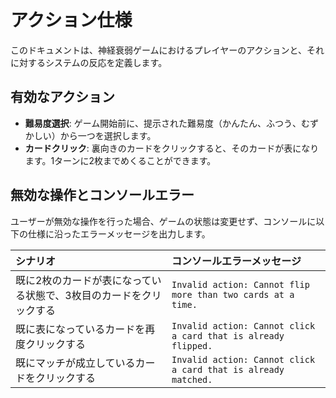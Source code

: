 # アクション仕様

このドキュメントは、神経衰弱ゲームにおけるプレイヤーのアクションと、それに対するシステムの反応を定義します。

## 有効なアクション

- **難易度選択**: ゲーム開始前に、提示された難易度（かんたん、ふつう、むずかしい）から一つを選択します。
- **カードクリック**: 裏向きのカードをクリックすると、そのカードが表になります。1ターンに2枚までめくることができます。

## 無効な操作とコンソールエラー

ユーザーが無効な操作を行った場合、ゲームの状態は変更せず、コンソールに以下の仕様に沿ったエラーメッセージを出力します。

| シナリオ | コンソールエラーメッセージ |
| :--- | :--- |
| 既に2枚のカードが表になっている状態で、3枚目のカードをクリックする | `Invalid action: Cannot flip more than two cards at a time.` |
| 既に表になっているカードを再度クリックする | `Invalid action: Cannot click a card that is already flipped.` |
| 既にマッチが成立しているカードをクリックする | `Invalid action: Cannot click a card that is already matched.` |
